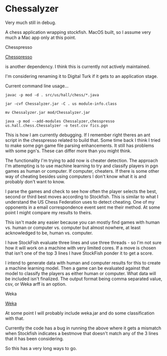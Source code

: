 # Chessalyzer

Very much still in debug. 

A chess application wrapping stockfish. MacOS built, so I assume very much a Mac app only at this point.

Chesspresso

[Chesspresso](http://www.chesspresso.org)

is another dependency. I think this is currently not actively maintained.

I'm considering renaming it to Digital Turk if it gets to an application stage.

Current command line usage...

`javac -p mod -d . src/us/hall/chess/*.java`

`jar -cvf Chessalyzer.jar -C . us module-info.class`

`mv Chessalyzer.jar mod/Chessalyzer.jar`

`java -p mod --add-modules Chessalyzer,chesspresso us.hall.chess.Chessalyzer -o test.csv fics.pgn`

This is how I am currently debugging. If I remember right theres an ant script in the chesspresso related to build that. Some time back I think I tried to make some pgn game file parsing enhancements. It still has problems with some pgn's. These can differ more than you might think.

The functionality I'm trying to add now is cheater detection. The approach I'm attempting is to use machine learning to try and classify players in pgn games as human or computer. If computer, cheaters. If there is some other way of cheating besides using computers I don't know what it is and probably don't want to know. 

I parse the games and check to see how often the player selects the best, second or third best moves according to Stockfish. This is similar to what I understand the US Chess Federation uses to detect cheating. One of my opponents in a email correspondence event sent me their
method. At some point I might compare my results to theirs.

This isn't made any easier because you can mostly find games with human vs. human or computer vs. computer but almost nowhere, at least acknowledged to be, human vs. computer.

I have StockFish evaluate three lines and use three threads - so I'm not sure how it will work on a machine with very limited cores. If a move is chosen that isn't one of the top 3 lines I have StockFish ponder it to get a score.

I intend to generate data with human and computer results for this to create a machine learning model. Then a game can be evaluated against that model to classify the players as either human or computer. What data will be included isn't finalized. The output format being comma separated value, csv, or Weka arff is an option.

Weka

[Weka](https://sourceforge.net/projects/weka/)

At some point I will probably include weka.jar and do some classification with that.

Currently the code has a bug in running the above where it gets a mismatch when Stockfish indicates a bestmove that doesn't match any of the 3 lines that it has been considering.

So this has a very long ways to go.






